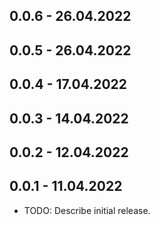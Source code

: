 ## 0.0.6 - 26.04.2022
## 0.0.5 - 26.04.2022
## 0.0.4 - 17.04.2022
## 0.0.3 - 14.04.2022
## 0.0.2 - 12.04.2022
## 0.0.1 - 11.04.2022

* TODO: Describe initial release.
